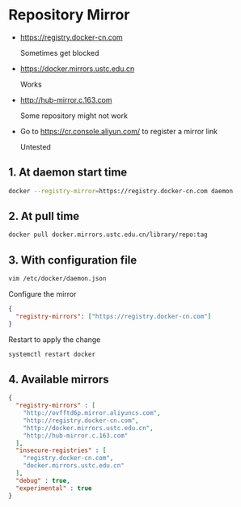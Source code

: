 # Repository Mirror

- https://registry.docker-cn.com

  Sometimes get blocked

- https://docker.mirrors.ustc.edu.cn

  Works

- http://hub-mirror.c.163.com

  Some repository might not work

- Go to https://cr.console.aliyun.com/ to register a mirror link

  Untested

## 1. At daemon start time

```bash
docker --registry-mirror=https://registry.docker-cn.com daemon
```

## 2. At pull time

```bash
docker pull docker.mirrors.ustc.edu.cn/library/repo:tag
```

## 3. With configuration file

```bash
vim /etc/docker/daemon.json
```

Configure the mirror

```json
{
  "registry-mirrors": ["https://registry.docker-cn.com"]
}
```

Restart to apply the change

```bash
systemctl restart docker
```



## 4. Available mirrors

```json
{
  "registry-mirrors" : [
    "http://ovfftd6p.mirror.aliyuncs.com",
    "http://registry.docker-cn.com",
    "http://docker.mirrors.ustc.edu.cn",
    "http://hub-mirror.c.163.com"
  ],
  "insecure-registries" : [
    "registry.docker-cn.com",
    "docker.mirrors.ustc.edu.cn"
  ],
  "debug" : true,
  "experimental" : true
}
```


